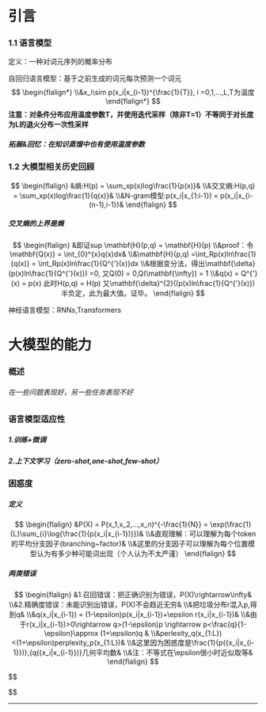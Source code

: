# 引言

### 1.1 语言模型

定义：一种对词元序列的概率分布

自回归语言模型：基于之前生成的词元每次预测一个词元
$$
\begin{flalign*}
\\&x_i\sim p(x_i|x_{i-1})^{\frac{1}{T}}, i =0,1,...,L,T为温度
\end{flalign*}
$$
**注意：对条件分布应用温度参数T，并使用迭代采样（除非T=1）不等同于对长度为L的退火分布一次性采样**

##### 拓展&回忆：在知识蒸馏中也有使用温度参数

### 1.2 大模型相关历史回顾

$$
\begin{flalign}
&熵:H(p) = \sum_xp(x)log\frac{1}{p(x)}&
\\&交叉熵:H(p,q) = \sum_xp(x)log\frac{1}{q(x)}&
\\&N-gram模型:p(x_i|x_{1:i-1}) = p(x_i|x_{i-(n-1),i-1})&
\end{flalign}
$$

##### 交叉熵的上界是熵

$$
\begin{flalign}
&即证sup \mathbf{H}(p,q) = \mathbf{H}(p)
\\&proof：令\mathbf{Q(x)} = \int_{0}^{x}q(x)dx&
\\&\mathbf{H}(p,q) =\int_Rp(x)ln\frac{1}{q(x)} = \int_Rp(x)ln\frac{1}{Q^{'}(x)}dx
\\&根据变分法，得出\mathbf{\delta}(p(x)ln\frac{1}{Q^{'}(x)}) =0,	又Q(0) = 0,Q(\mathbf{\infty}) = 1
\\&q(x) = Q^{'}(x) = p(x)
此时H(p,q) = H(p)
又\mathbf{\delta}^{2}((p(x)ln\frac{1}{Q^{'}(x)})半负定，此为最大值。证毕。
\end{flalign}
$$

神经语言模型：RNNs,Transformers

# 大模型的能力

### 概述

###### 在一些问题表现好，另一些任务表现不好

### 语言模型适应性

##### 1.训练+微调

##### 2.上下文学习（zero-shot,one-shot,few-shot）

### 困惑度

##### 定义

$$
\begin{flalign}
&P(X) = P(x_1,x_2,...,x_n)^{-\frac{1}{N}} = \exp(\frac{1}{L}\sum_{i}\log{\frac{1}{p(x_i|x_{i-1})}})&
\\&直观理解：可以理解为每个token的平均分支因子(branching~factor)&
\\&这里的分支因子可以理解为每个位置模型认为有多少种可能词出现（个人认为不太严谨）
\end{flalign}
$$

##### 两类错误
$$
\begin{flalign}
&1.召回错误：把正确识别为错误，P(X)\rightarrow\infty&
\\&2.精确度错误：未能识别出错误，P(X)不会趋近无穷&
\\&把垃圾分布r混入p,得到q&
\\&q(x_i|x_{i-1}) = (1-\epsilon)p(x_i|x_{i-1})+\epsilon r(x_i|x_{i-1})&
\\&由于r(x_i|x_{i-1})>0\rightarrow q>(1-\epsilon)p \rightarrow p<\frac{q}{1-\epsilon}\approx (1+\epsilon)q &
\\&perlexity_q(x_{1:L})<(1+\epsilon)perplexity_p(x_{1:L})&
\\&这里因为困惑度是\frac{1}{p({x_i|x_{i-1}})},{q({x_i|x_{i-1}})}几何平均数&
\\&注：不等式在\epsilon很小时近似取等&
\end{flalign}
$$

$$

$$

****


